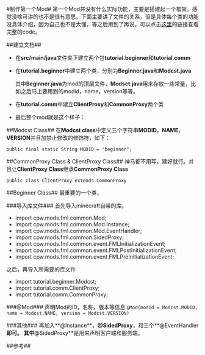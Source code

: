 #制作第一个Mod#
第一个Mod并没有什么实际功能，主要是搭建起一个框架。感觉没啥可讲的也不是很有意思。下面主要讲了文件的关系，但是具体每个类的功能没具体介绍，因为自己也不是太懂，等之后用到了再说。可以点击[这里]()的链接查看完整的code。

##建立文档##
* 在**src/main/java**文件夹下建立两个包**tutorial.beginner**和**tutorial.comm**

* 在**tutorial.beginner**中建立两个类，分别为**Beginner.java**和**Modcst.java**

	其中**Beginner.java**为mod的顶层文件，**Modsct.java**用来存放一些常量，比如之后马上要用到的modid，name，version等等。
* 在**tutorial.comm**中建立**ClientProxy**和**CommonProxy**两个类

* 最后整个mod就是这个样子：



##Modcst Class##
在**Modcst class**中定义三个字符串**MODID**，**NAME**，**VERSION**并且加禁止修改的修饰符，如下：

`public final static String MODID = "beginner";`

##CommonProxy Class & ClientProxy Class##
神马都不用写，建好就行。并且让**ClientProxy Class**继承**CommonProxy Class**

`public class ClientProxy extends CommonProxy`

##Beginner Class##
最重要的一个类，

###导入库文件###
首先导入minecraft自带的库。

* import cpw.mods.fml.common.Mod;
* import cpw.mods.fml.common.Mod.Instance;
* import cpw.mods.fml.common.Mod.EventHandler;
* import cpw.mods.fml.common.SidedProxy;
* import cpw.mods.fml.common.event.FMLInitializationEvent;
* import cpw.mods.fml.common.event.FMLPostInitializationEvent;
* import cpw.mods.fml.common.event.FMLPreInitializationEvent;

之后，再导入所需要的库文件

* import tutorial.beginner.Modcst;
* import tutorial.comm.ClientProxy;
* import tutorial.comm.CommonProxy;

###@Mod###
声明Mod的ID，名称，版本等信息
`@Mod(modid = Modcst.MODID, name = Modcst.NAME, version = Modcst.VERSION)`

###其他###
再加入**@Instance**，**@SidedProxy**，和三个**@EventHandler**即可。
其中**@SidedProxy**是用来声明客户端和服务端。

##参考##
